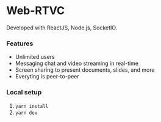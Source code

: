 #  Web-RTVC

Developed with ReactJS, Node.js, SocketIO.



### Features
- Unlimited users
- Messaging chat and video streaming in real-time
- Screen sharing to present documents, slides, and more
- Everyting is peer-to-peer


### Local setup

1. `yarn install`
2. `yarn dev`
